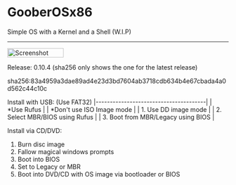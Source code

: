 # GooberOSx86
Simple OS with a Kernel and a Shell (W.I.P)

________________________________

<img width="128" height="21" alt="Screenshot 2025-07-12 212951" src="https://github.com/user-attachments/assets/2c69725e-ff7d-45ca-b3e6-30fc4e05b50a" />

Release: 0.10.4 (sha256 only shows the one for the latest release)

sha256:83a4959a3dae89ad4e23d3bd7604ab3718cdb634b4e67cbada4a0d562c44c10c

  Install with USB:  (Use FAT32)
|---------------------------------------|
|    *Use Rufus                         |
|       *Don't use ISO Image mode       |
|    1. Use DD image mode               |
|    2. Select MBR/BIOS using Rufus     |
|    3. Boot from MBR/Legacy using BIOS |


  
  Install via CD/DVD:

  1. Burn disc image
  2. Fallow magical windows prompts
  3. Boot into BIOS
  4. Set to Legacy or MBR
  5. Boot into DVD/CD with OS image via bootloader or BIOS

  
      
